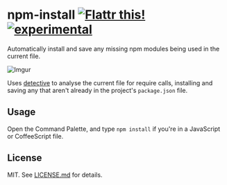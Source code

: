 # npm-install [![Flattr this!](https://api.flattr.com/button/flattr-badge-large.png)](https://flattr.com/submit/auto?user_id=hughskennedy&url=http://github.com/hughsk/npm-install&title=npm-install&description=hughsk/npm-install%20on%20GitHub&language=en_GB&tags=flattr,github,javascript&category=software)[![experimental](http://hughsk.github.io/stability-badges/dist/experimental.svg)](http://github.com/hughsk/stability-badges) #

Automatically install and save any missing npm modules being used in the current file.

![Imgur](http://i.imgur.com/yH6kdSq.gif)

Uses [detective](http://github.com/substack/node-detective) to analyse the current file for require calls, installing and saving any that aren't already in the project's `package.json` file.

## Usage ##

Open the Command Palette, and type `npm install` if you're in a JavaScript or CoffeeScript file.

## License ##

MIT. See [LICENSE.md](http://github.com/hughsk/npm-install/blob/master/LICENSE.md) for details.
